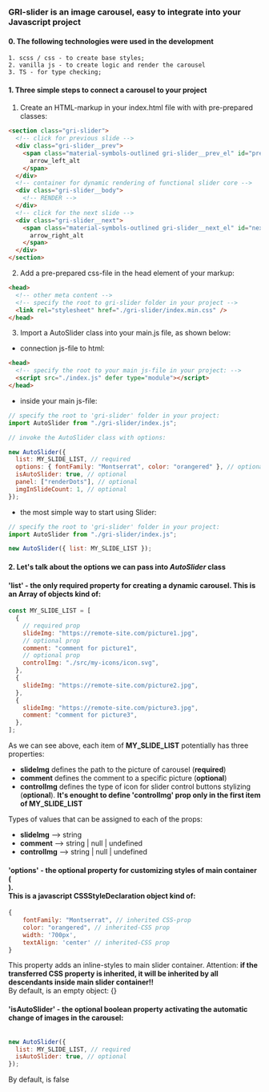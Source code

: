 ### GRI-slider is an image carousel, easy to integrate into your Javascript project

#### 0. The following technologies were used in the development

    1. scss / css - to create base styles;
    2. vanilla js - to create logic and render the carousel
    3. TS - for type checking;

#### 1. Three simple steps to connect a carousel to your project

1. Create an HTML-markup in your index.html file with with pre-prepared classes:

```html
<section class="gri-slider">
  <!-- click for previous slide -->
  <div class="gri-slider__prev">
    <span class="material-symbols-outlined gri-slider__prev_el" id="prev">
      arrow_left_alt
    </span>
  </div>
  <!-- container for dynamic rendering of functional slider core -->
  <div class="gri-slider__body">
    <!-- RENDER -->
  </div>
  <!-- click for the next slide -->
  <div class="gri-slider__next">
    <span class="material-symbols-outlined gri-slider__next_el" id="next">
      arrow_right_alt
    </span>
  </div>
</section>
```

2. Add a pre-prepared css-file in the head element of your markup:

```html
<head>
  <!-- other meta content -->
  <!-- specify the root to gri-slider folder in your project -->
  <link rel="stylesheet" href="./gri-slider/index.min.css" />
</head>
```

3. Import a AutoSlider class into your main.js file, as shown below:

- connection js-file to html:

```html
<head>
  <!-- specify the root to your main js-file in your project: -->
  <script src="./index.js" defer type="module"></script>
</head>
```

- inside your main js-file:

```javascript
// specify the root to 'gri-slider' folder in your project:
import AutoSlider from "./gri-slider/index.js";

// invoke the AutoSlider class with options:

new AutoSlider({
  list: MY_SLIDE_LIST, // required
  options: { fontFamily: "Montserrat", color: "orangered" }, // optional
  isAutoSlider: true, // optional
  panel: ["renderDots"], // optional
  imgInSlideCount: 1, // optional
});
```

- the most simple way to start using Slider:

```javascript
// specify the root to 'gri-slider' folder in your project:
import AutoSlider from "./gri-slider/index.js";

new AutoSlider({ list: MY_SLIDE_LIST });
```

#### 2. Let's talk about the options we can pass into **_AutoSlider_** class

#### 'list' - the only required property for creating a dynamic carousel. This is an Array of objects kind of:

```javascript
const MY_SLIDE_LIST = [
  {
    // required prop
    slideImg: "https://remote-site.com/picture1.jpg",
    // optional prop
    comment: "comment for picture1",
    // optional prop
    controlImg: "./src/my-icons/icon.svg",
  },
  {
    slideImg: "https://remote-site.com/picture2.jpg",
  },
  {
    slideImg: "https://remote-site.com/picture3.jpg",
    comment: "comment for picture3",
  },
];
```

As we can see above, each item of **MY_SLIDE_LIST** potentially has three properties:
- **slideImg** defines the path to the picture of carousel (**required**)
- **comment** defines the comment to a specific picture (**optional**)
- **controlImg** defines the type of icon for slider control buttons stylizing (**optional**). **It's enought to define 'controlImg' prop only in the first item of MY_SLIDE_LIST**

Types of values that can be assigned to each of the props:

- **slideImg** --> string
- **comment** --> string | null | undefined
- **controlImg** --> string | null | undefined

#### 'options' - the optional property for customizing styles of main container (<section class="gri-slider"></section>). <br> This is a javascript CSSStyleDeclaration object kind of:

```javascript
{
    fontFamily: "Montserrat", // inherited CSS-prop
    color: "orangered", // inherited-CSS prop
    width: '700px',
    textAlign: 'center' // inherited-CSS prop
}
```

This property adds an inline-styles to main slider container. Attention: **if the transferred CSS property is inherited, it will be inherited by all descendants inside main slider container!!** <br> 
By default, is an empty object: {}

#### 'isAutoSlider' - the optional boolean property activating the automatic change of images in the carousel:

```javascript

new AutoSlider({
  list: MY_SLIDE_LIST, // required  
  isAutoSlider: true, // optional  
});
```

By default, is false